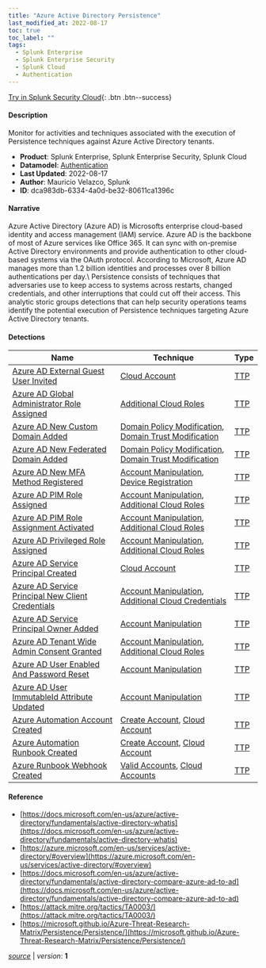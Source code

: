 ```yaml
---
title: "Azure Active Directory Persistence"
last_modified_at: 2022-08-17
toc: true
toc_label: ""
tags:
  - Splunk Enterprise
  - Splunk Enterprise Security
  - Splunk Cloud
  - Authentication
---
```


[Try in Splunk Security Cloud](https://www.splunk.com/en_us/cyber-security.html){: .btn .btn--success}

#### Description

Monitor for activities and techniques associated with the execution of Persistence techniques against Azure Active Directory tenants.

- **Product**: Splunk Enterprise, Splunk Enterprise Security, Splunk Cloud
- **Datamodel**: [Authentication](https://docs.splunk.com/Documentation/CIM/latest/User/Authentication)
- **Last Updated**: 2022-08-17
- **Author**: Mauricio Velazco, Splunk
- **ID**: dca983db-6334-4a0d-be32-80611ca1396c

#### Narrative

Azure Active Directory (Azure AD) is Microsofts enterprise cloud-based identity and access management (IAM) service. Azure AD is the backbone of most of Azure services like Office 365. It can sync with on-premise Active Directory environments and provide authentication to other cloud-based systems via the OAuth protocol. According to Microsoft, Azure AD manages more than 1.2 billion identities and processes over 8 billion authentications per day.\ Persistence consists of techniques that adversaries use to keep access to systems across restarts, changed credentials, and other interruptions that could cut off their access. This analytic storic groups detections that can help security operations teams identify the potential execution of Persistence techniques targeting Azure Active Directory tenants. 

#### Detections

| Name        | Technique   | Type         |
| ----------- | ----------- |--------------|
| [Azure AD External Guest User Invited](/cloud/c1fb4edb-cab1-4359-9b40-925ffd797fb5/) | [Cloud Account](/tags/#cloud-account) | [TTP](https://github.com/splunk/security_content/wiki/Detection-Analytic-Types) |
| [Azure AD Global Administrator Role Assigned](/cloud/825fed20-309d-4fd1-8aaf-cd49c1bb093c/) | [Additional Cloud Roles](/tags/#additional-cloud-roles) | [TTP](https://github.com/splunk/security_content/wiki/Detection-Analytic-Types) |
| [Azure AD New Custom Domain Added](/cloud/30c47f45-dd6a-4720-9963-0bca6c8686ef/) | [Domain Policy Modification](/tags/#domain-policy-modification), [Domain Trust Modification](/tags/#domain-trust-modification) | [TTP](https://github.com/splunk/security_content/wiki/Detection-Analytic-Types) |
| [Azure AD New Federated Domain Added](/cloud/a87cd633-076d-4ab2-9047-977751a3c1a0/) | [Domain Policy Modification](/tags/#domain-policy-modification), [Domain Trust Modification](/tags/#domain-trust-modification) | [TTP](https://github.com/splunk/security_content/wiki/Detection-Analytic-Types) |
| [Azure AD New MFA Method Registered](/cloud/0488e814-eb81-42c3-9f1f-b2244973e3a3/) | [Account Manipulation](/tags/#account-manipulation), [Device Registration](/tags/#device-registration) | [TTP](https://github.com/splunk/security_content/wiki/Detection-Analytic-Types) |
| [Azure AD PIM Role Assigned](/cloud/fcd6dfeb-191c-46a0-a29c-c306382145ab/) | [Account Manipulation](/tags/#account-manipulation), [Additional Cloud Roles](/tags/#additional-cloud-roles) | [TTP](https://github.com/splunk/security_content/wiki/Detection-Analytic-Types) |
| [Azure AD PIM Role Assignment Activated](/cloud/952e80d0-e343-439b-83f4-808c3e6fbf2e/) | [Account Manipulation](/tags/#account-manipulation), [Additional Cloud Roles](/tags/#additional-cloud-roles) | [TTP](https://github.com/splunk/security_content/wiki/Detection-Analytic-Types) |
| [Azure AD Privileged Role Assigned](/cloud/a28f0bc3-3400-4a6e-a2da-89b9e95f0d2a/) | [Account Manipulation](/tags/#account-manipulation), [Additional Cloud Roles](/tags/#additional-cloud-roles) | [TTP](https://github.com/splunk/security_content/wiki/Detection-Analytic-Types) |
| [Azure AD Service Principal Created](/cloud/f8ba49e7-ffd3-4b53-8f61-e73974583c5d/) | [Cloud Account](/tags/#cloud-account) | [TTP](https://github.com/splunk/security_content/wiki/Detection-Analytic-Types) |
| [Azure AD Service Principal New Client Credentials](/cloud/e3adc0d3-9e4b-4b5d-b662-12cec1adff2a/) | [Account Manipulation](/tags/#account-manipulation), [Additional Cloud Credentials](/tags/#additional-cloud-credentials) | [TTP](https://github.com/splunk/security_content/wiki/Detection-Analytic-Types) |
| [Azure AD Service Principal Owner Added](/cloud/7ddf2084-6cf3-4a44-be83-474f7b73c701/) | [Account Manipulation](/tags/#account-manipulation) | [TTP](https://github.com/splunk/security_content/wiki/Detection-Analytic-Types) |
| [Azure AD Tenant Wide Admin Consent Granted](/cloud/dc02c0ee-6ac0-4c7f-87ba-8ce43a4e4418/) | [Account Manipulation](/tags/#account-manipulation), [Additional Cloud Roles](/tags/#additional-cloud-roles) | [TTP](https://github.com/splunk/security_content/wiki/Detection-Analytic-Types) |
| [Azure AD User Enabled And Password Reset](/cloud/1347b9e8-2daa-4a6f-be73-b421d3d9e268/) | [Account Manipulation](/tags/#account-manipulation) | [TTP](https://github.com/splunk/security_content/wiki/Detection-Analytic-Types) |
| [Azure AD User ImmutableId Attribute Updated](/cloud/0c0badad-4536-4a84-a561-5ff760f3c00e/) | [Account Manipulation](/tags/#account-manipulation) | [TTP](https://github.com/splunk/security_content/wiki/Detection-Analytic-Types) |
| [Azure Automation Account Created](/cloud/860902fd-2e76-46b3-b050-ba548dab576c/) | [Create Account](/tags/#create-account), [Cloud Account](/tags/#cloud-account) | [TTP](https://github.com/splunk/security_content/wiki/Detection-Analytic-Types) |
| [Azure Automation Runbook Created](/cloud/178d696d-6dc6-4ee8-9d25-93fee34eaf5b/) | [Create Account](/tags/#create-account), [Cloud Account](/tags/#cloud-account) | [TTP](https://github.com/splunk/security_content/wiki/Detection-Analytic-Types) |
| [Azure Runbook Webhook Created](/cloud/e98944a9-92e4-443c-81b8-a322e33ce75a/) | [Valid Accounts](/tags/#valid-accounts), [Cloud Accounts](/tags/#cloud-accounts) | [TTP](https://github.com/splunk/security_content/wiki/Detection-Analytic-Types) |

#### Reference

* [https://docs.microsoft.com/en-us/azure/active-directory/fundamentals/active-directory-whatis](https://docs.microsoft.com/en-us/azure/active-directory/fundamentals/active-directory-whatis)
* [https://azure.microsoft.com/en-us/services/active-directory/#overview](https://azure.microsoft.com/en-us/services/active-directory/#overview)
* [https://docs.microsoft.com/en-us/azure/active-directory/fundamentals/active-directory-compare-azure-ad-to-ad](https://docs.microsoft.com/en-us/azure/active-directory/fundamentals/active-directory-compare-azure-ad-to-ad)
* [https://attack.mitre.org/tactics/TA0003/](https://attack.mitre.org/tactics/TA0003/)
* [https://microsoft.github.io/Azure-Threat-Research-Matrix/Persistence/Persistence/](https://microsoft.github.io/Azure-Threat-Research-Matrix/Persistence/Persistence/)



[*source*](https://github.com/splunk/security_content/tree/develop/stories/azure_active_directory_persistence.yml) \| *version*: **1**